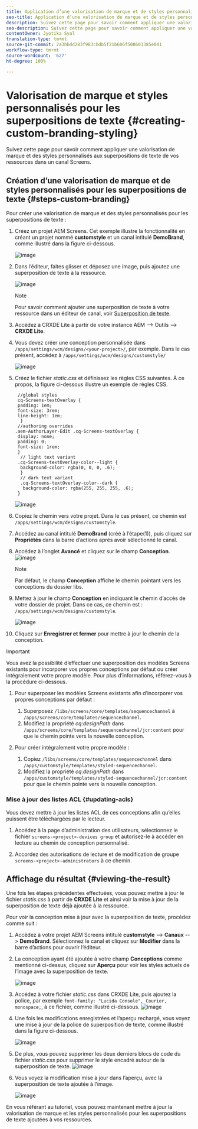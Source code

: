 ```yaml
---
title: Application d’une valorisation de marque et de styles personnalisés aux superpositions de texte
seo-title: Application d’une valorisation de marque et de styles personnalisés aux superpositions de texte
description: Suivez cette page pour savoir comment appliquer une valorisation de marque et des styles personnalisés aux superpositions de texte.
seo-description: Suivez cette page pour savoir comment appliquer une valorisation de marque et des styles personnalisés aux superpositions de texte.
contentOwner: Jyotika Syal
translation-type: tm+mt
source-git-commit: 2a3bbdd283f983cbdb5f21b606f508603385e041
workflow-type: tm+mt
source-wordcount: '627'
ht-degree: 100%

---
```



# Valorisation de marque et styles personnalisés pour les superpositions de texte {#creating-custom-branding-styling}

Suivez cette page pour savoir comment appliquer une valorisation de marque et des styles personnalisés aux superpositions de texte de vos ressources dans un canal Screens.

## Création d’une valorisation de marque et de styles personnalisés pour les superpositions de texte {#steps-custom-branding}

Pour créer une valorisation de marque et des styles personnalisés pour les superpositions de texte :

1. Créez un projet AEM Screens. Cet exemple illustre la fonctionnalité en créant un projet nommé **customstyle** et un canal intitulé **DemoBrand**, comme illustré dans la figure ci-dessous.

   ![image](/help/user-guide/assets/custom-brand/custom-brand1.png)

1. Dans l’éditeur, faites glisser et déposez une image, puis ajoutez une superposition de texte à la ressource.

   ![image](/help/user-guide/assets/custom-brand/custom-brand2.png)

   >[!NOTE]
   >Pour savoir comment ajouter une superposition de texte à votre ressource dans un éditeur de canal, voir [Superposition de texte](/help/user-guide/text-overlay.md).

1. Accédez à CRXDE Lite à partir de votre instance AEM --> Outils --> **CRXDE Lite**.

1. Vous devez créer une conception personnalisée dans `/apps/settings/wcm/designs/<your-project>/`, par exemple. Dans le cas présent, accédez à `/apps/settings/wcm/designs/customstyle/`

   ![image](/help/user-guide/assets/custom-brand/custom-brand3.png)

1. Créez le fichier *static.css* et définissez les règles CSS suivantes. À ce propos, la figure ci-dessous illustre un exemple de règles CSS.

   ```shell
    //global styles
    cq-Screens-textOverlay {
    padding: 1em;
    font-size: 3rem;
    line-height: 1em;
     }
    //authoring overrides
   .aem-AuthorLayer-Edit .cq-Screens-textOverlay {
    display: none;
    padding: 0;
    font-size: 1rem;
    }
     // light text variant
    .cq-Screens-textOverlay-color--light {
     background-color: rgba(0, 0, 0, .6);
     }
     // dark text variant
     .cq-Screens-textOverlay-color--dark {
      background-color: rgba(255, 255, 255, .6);
    }
   ```

   ![image](/help/user-guide/assets/custom-brand/custom-brand4.png)

1. Copiez le chemin vers votre projet. Dans le cas présent, ce chemin est `/apps/settings/wcm/designs/customstyle`.

1. Accédez au canal intitulé **DemoBrand** (créé à l’étape(1)), puis cliquez sur **Propriétés** dans la barre d’actions après avoir sélectionné le canal.

1. Accédez à l’onglet **Avancé** et cliquez sur le champ **Conception**.
   ![image](/help/user-guide/assets/custom-brand/custom-brand5.png)

   >[!NOTE]
   >Par défaut, le champ **Conception** affiche le chemin pointant vers les conceptions du dossier libs.

1. Mettez à jour le champ **Conception** en indiquant le chemin d’accès de votre dossier de projet. Dans ce cas, ce chemin est : `/apps/settings/wcm/designs/customstyle`.

   ![image](/help/user-guide/assets/custom-brand/custom-brand6.png)

1. Cliquez sur **Enregistrer et fermer** pour mettre à jour le chemin de la conception.

>[!IMPORTANT]
>
>Vous avez la possibilité d’effectuer une superposition des modèles Screens existants pour incorporer vos propres conceptions par défaut ou créer intégralement votre propre modèle. Pour plus d’informations, référez-vous à la procédure ci-dessous.

1. Pour superposer les modèles Screens existants afin d’incorporer vos propres conceptions par défaut :

   1. Superposez `/libs/screens/core/templates/sequencechannel` à `/apps/screens/core/templates/sequencechannel`.
   1. Modifiez la propriété *cq:designPath* dans `/apps/screens/core/templates/sequencechannel/jcr:content` pour que le chemin pointe vers la nouvelle conception.

1. Pour créer intégralement votre propre modèle :
   1. Copiez `/libs/screens/core/templates/sequencechannel` dans `/apps/customstyle/templates/styled-sequencechannel`.
   1. Modifiez la propriété *cq:designPath* dans `/apps/customstyle/templates/styled-sequencechannel/jcr:content` pour que le chemin pointe vers la nouvelle conception.


### Mise à jour des listes ACL {#updating-acls}

Vous devez mettre à jour les listes ACL de ces conceptions afin qu’elles puissent être téléchargées par le lecteur.

1. Accédez à la page d’administration des utilisateurs, sélectionnez le fichier `screens-<project>-devices group` et autorisez-le à accéder en lecture au chemin de conception personnalisé.

1. Accordez des autorisations de lecture et de modification de groupe `screens-<project>-administrators` à ce chemin.

## Affichage du résultat {#viewing-the-result}

Une fois les étapes précédentes effectuées, vous pouvez mettre à jour le fichier *statis.css* à partir de **CRXDE Lite** et ainsi voir la mise à jour de la superposition de texte déjà ajoutée à la ressource.

Pour voir la conception mise à jour avec la superposition de texte, procédez comme suit :

1. Accédez à votre projet AEM Screens intitulé **customstyle** --> **Canaux** --> **DemoBrand**. Sélectionnez le canal et cliquez sur **Modifier** dans la barre d’actions pour ouvrir l’éditeur.

1. La conception ayant été ajoutée à votre champ **Conceptions** comme mentionné ci-dessus, cliquez sur **Aperçu** pour voir les styles actuels de l’image avec la superposition de texte.

   ![image](/help/user-guide/assets/custom-brand/custom-brand7.png)

1. Accédez à votre fichier *static.css* dans CRXDE Lite, puis ajoutez la police, par exemple `font-family: "Lucida Console", Courier, monospace;`, à ce fichier, comme illustré ci-dessous.
   ![image](/help/user-guide/assets/custom-brand/custom-brand8.png)

1. Une fois les modifications enregistrées et l’aperçu rechargé, vous voyez une mise à jour de la police de superposition de texte, comme illustré dans la figure ci-dessous.

   ![image](/help/user-guide/assets/custom-brand/custom-brand9.png)

1. De plus, vous pouvez supprimer les deux derniers blocs de code du fichier *static.css* pour supprimer le style encadré autour de la superposition de texte.
   ![image](/help/user-guide/assets/custom-brand/custom-brand10.png)

1. Vous voyez la modification mise à jour dans l’aperçu, avec la superposition de texte ajoutée à l’image.

   ![image](/help/user-guide/assets/custom-brand/custom-brand11.png)

En vous référant au tutoriel, vous pouvez maintenant mettre à jour la valorisation de marque et les styles personnalisés pour les superpositions de texte ajoutées à vos ressources.









